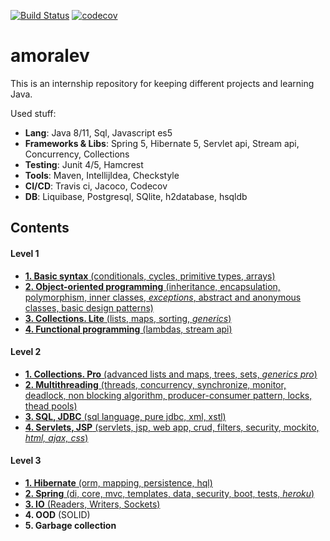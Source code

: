 [![Build Status](https://travis-ci.org/AlexandrMoralev/amoralev.svg?branch=master)](https://travis-ci.org/AlexandrMoralev/amoralev)
[![codecov](https://codecov.io/gh/AlexandrMoralev/amoralev/branch/master/graph/badge.svg)](https://codecov.io/gh/AlexandrMoralev/amoralev)



# amoralev
This is an internship repository for keeping different projects and learning Java.

Used stuff:
* **Lang**: Java 8/11, Sql, Javascript es5
* **Frameworks & Libs**: Spring 5, Hibernate 5, Servlet api, Stream api, Concurrency, Collections   
* **Testing**: Junit 4/5, Hamcrest  
* **Tools**: Maven, IntellijIdea, Checkstyle
* **CI/CD**:  Travis ci, Jacoco, Codecov
* **DB**: Liquibase, Postgresql, SQlite, h2database, hsqldb

## Contents

#### Level 1
* [**1. Basic syntax** (conditionals, cycles, primitive types, arrays)](https://github.com/AlexandrMoralev/amoralev/tree/master/chapter_001)
* [**2. Object-oriented programming** (inheritance, encapsulation, polymorphism, inner classes, _exceptions_, abstract and anonymous classes, basic design patterns)](https://github.com/AlexandrMoralev/amoralev/tree/master/chapter_002)
* [**3. Collections. Lite** (lists, maps, sorting, *generics*)](https://github.com/AlexandrMoralev/amoralev/tree/master/chapter_003)
* [**4. Functional programming** (lambdas, stream api)](https://github.com/AlexandrMoralev/amoralev/tree/master/chapter_004)
#### Level 2
* [**1. Collections. Pro** (advanced lists and maps, trees, sets, *generics pro*)](https://github.com/AlexandrMoralev/amoralev/tree/master/chapter_005)
* [**2. Multithreading** (threads, concurrency, synchronize, monitor, deadlock, non blocking algorithm, producer-consumer pattern, locks, thead pools)](https://github.com/AlexandrMoralev/amoralev/tree/master/chapter_006)
* [**3. SQL, JDBC** (sql language, pure jdbc, xml, xstl)](https://github.com/AlexandrMoralev/amoralev/tree/master/chapter_007)
* [**4. Servlets, JSP** (servlets, jsp, web app, crud, filters, security, mockito, *html, ajax, css*)](https://github.com/AlexandrMoralev/amoralev/tree/master/chapter_008)
#### Level 3
* [**1. Hibernate** (orm, mapping, persistence, hql)](https://github.com/AlexandrMoralev/amoralev/tree/master/chapter_010)
* [**2. Spring** (di, core, mvc, templates, data, security, boot, tests, *heroku*)](https://github.com/AlexandrMoralev/amoralev/tree/master/chapter_011)
* [**3. IO** (Readers, Writers, Sockets)](https://github.com/AlexandrMoralev/amoralev/tree/master/chapter_009)
* **4. OOD** (SOLID)
* **5. Garbage collection**